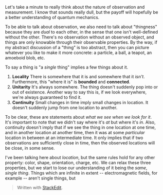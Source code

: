 Let's take a minute to really think about the nature of observation and measurement. I know that sounds really dull, but the payoff will hopefully be a better understanding of quantum mechanics.

To be able to talk about observation, we also need to talk about "thingness" because they are *dual* to each other, in the sense that one isn't well-defined without the other. There's no observation without an observed object, and things are only knowable through their observable properties. By the way, if my abstract discussion of a "thing" is too abstract, then you can picture whatever you like to make it more concrete: a particle, a ball, a teapot, an amoeboid blob, etc.

To say a thing is "a *single* thing" implies a few things about it. 
1. **Locality**
There is somewhere that it is and somewhere that it *isn't*. Furthermore, this "where it is" is **bounded** and **connected**.
2. **Unitarity**
It's always somewhere. The thing doesn't suddenly pop into or out of existence. Another way to say this is, if we look everywhere, we're always guaranteed to find it.
3. **Continuity**
Small changes in time imply small changes in location. It doesn't suddenly jump from one location to another.

To be clear, these are statements about *what we see when we look for it*. It's important to note that we didn't say where it's *at* but where it's *in*. Also, continuity doesn't imply that if we see the thing in one location at one time, and in another location at another time, then it was at some *particular* location in between at an intermediate time. It only implies that if two observations are sufficiently close in time, then the observed locations will be close, in some sense.

I've been talking here about *location*, but the same rules hold for any other property: color, shape, orientation, charge, etc. We can relax these three properties, but we start to lose our understanding of it being the *same*, *single* *thing*. Things which are infinite in extent -- electromagnetic fields, for example -- aren't single things, but 




> Written with [StackEdit](https://stackedit.io/).
<!--stackedit_data:
eyJoaXN0b3J5IjpbMTM2MzUzNjExMSwtMTM1MDg3OTMwMywtNT
Y1NDg1NjQ4LC0xOTU5NjAxNzAzLC0xMDA1Mjk5NTI2LDU2MTk3
NTM5MCwtMTQxNzkxMjcyOCwtMTk3NDE4MjA2MCwtNTY2Mjc3MT
Q2LC0xOTQ0MTk2ODc0XX0=
-->